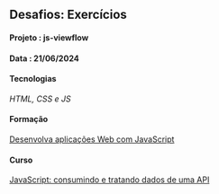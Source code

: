  ## Desafios: Exercícios
#### Projeto : js-viewflow
#### Data    : 21/06/2024

#### Tecnologias
*HTML, CSS e JS*

#### Formação
[Desenvolva aplicações Web com JavaScript](https://cursos.alura.com.br/formacao-javascript-front-end)

#### Curso
[JavaScript: consumindo e tratando dados de uma API](https://cursos.alura.com.br/course/javascript-consumindo-tratando-dados-uma-api?preRequirementFrom=node-js-terminal-ambiente-desenvolvimento-front-end)